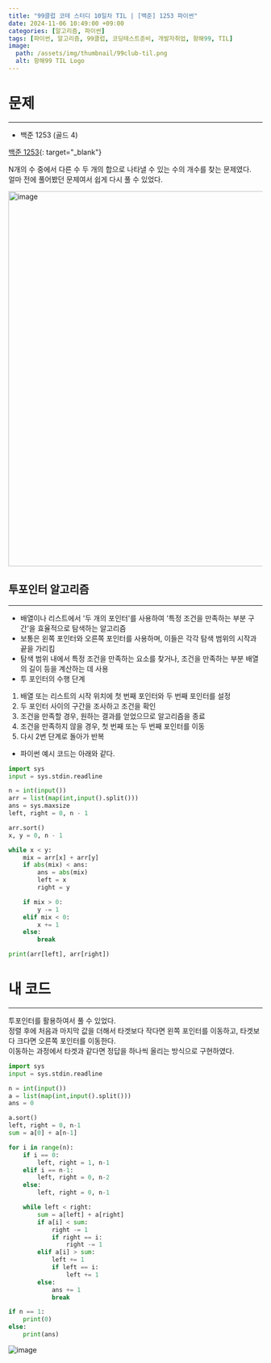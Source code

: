 ```yaml
---
title: "99클럽 코테 스터디 10일차 TIL | [백준] 1253 파이썬"
date: 2024-11-06 10:49:00 +09:00
categories: [알고리즘, 파이썬]
tags: [파이썬, 알고리즘, 99클럽, 코딩테스트준비, 개발자취업, 항해99, TIL]
image:
  path: /assets/img/thumbnail/99club-til.png
  alt: 항해99 TIL Logo
---
```

# 문제
---
- 백준 1253 (골드 4)

[백준 1253](https://www.acmicpc.net/problem/1253){: target="_blank"}

N개의 수 중에서 다른 수 두 개의 합으로 나타낼 수 있는 수의 개수를 찾는 문제였다.   
얼마 전에 풀어봤던 문제여서 쉽게 다시 풀 수 있었다.   

<img width="743" alt="image" src="https://github.com/user-attachments/assets/60720520-9c01-4c50-9004-d90d07acce0f">

## 투포인터 알고리즘
---
- 배열이나 리스트에서 '두 개의 포인터'를 사용하여 '특정 조건을 만족하는 부분 구간'을 효율적으로 탐색하는 알고리즘   
- 보통은 왼쪽 포인터와 오른쪽 포인터를 사용하며, 이들은 각각 탐색 범위의 시작과 끝을 가리킴   
- 탐색 범위 내에서 특정 조건을 만족하는 요소를 찾거나, 조건을 만족하는 부분 배열의 길이 등을 계산하는 데 사용    
- 투 포인터의 수행 단계   
1. 배열 또는 리스트의 시작 위치에 첫 번째 포인터와 두 번째 포인터를 설정
2. 두 포인터 사이의 구간을 조사하고 조건을 확인
3. 조건을 만족할 경우, 원하는 결과를 얻었으므로 알고리즘을 종료
4. 조건을 만족하지 않을 경우, 첫 번째 또는 두 번째 포인터를 이동
5. 다시 2번 단계로 돌아가 반복

- 파이썬 예시 코드는 아래와 같다.   

```python
import sys
input = sys.stdin.readline

n = int(input())
arr = list(map(int,input().split()))
ans = sys.maxsize
left, right = 0, n - 1

arr.sort()
x, y = 0, n - 1

while x < y:
    mix = arr[x] + arr[y]
    if abs(mix) < ans:
        ans = abs(mix)
        left = x
        right = y

    if mix > 0:
        y -= 1
    elif mix < 0:
        x += 1
    else:
        break

print(arr[left], arr[right])
```

# 내 코드
---
투포인터를 활용하여서 풀 수 있었다.   
정렬 후에 처음과 마지막 값을 더해서 타겟보다 작다면 왼쪽 포인터를 이동하고, 타겟보다 크다면 오른쪽 포인터를 이동한다.   
이동하는 과정에서 타겟과 같다면 정답을 하나씩 올리는 방식으로 구현하였다.   

```python
import sys
input = sys.stdin.readline

n = int(input())
a = list(map(int,input().split()))
ans = 0

a.sort()
left, right = 0, n-1
sum = a[0] + a[n-1]

for i in range(n):
    if i == 0:
        left, right = 1, n-1
    elif i == n-1:
        left, right = 0, n-2
    else:
        left, right = 0, n-1

    while left < right:
        sum = a[left] + a[right]
        if a[i] < sum:
            right -= 1
            if right == i:
                right -= 1
        elif a[i] > sum:
            left += 1
            if left == i:
                left += 1
        else:
            ans += 1
            break

if n == 1:
    print(0)
else:
    print(ans)
```

![image](https://github.com/user-attachments/assets/34ce608f-6dce-4d6b-b3eb-dd731f5e3b3c)
